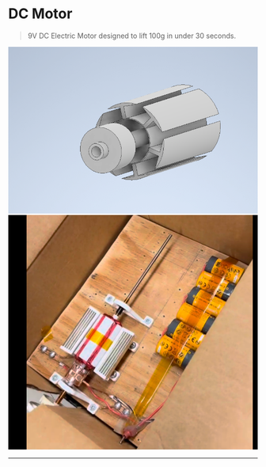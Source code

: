 # DC Motor

> 9V DC Electric Motor designed to lift 100g in under 30 seconds. 

![Example](images/stator.png)
![Full](images/fullassembly.png)

---

